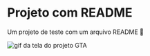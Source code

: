 # Projeto com README
Um projeto de teste com um arquivo README 🚀

<img src="./tela.gif" alt="gif da tela do projeto GTA">